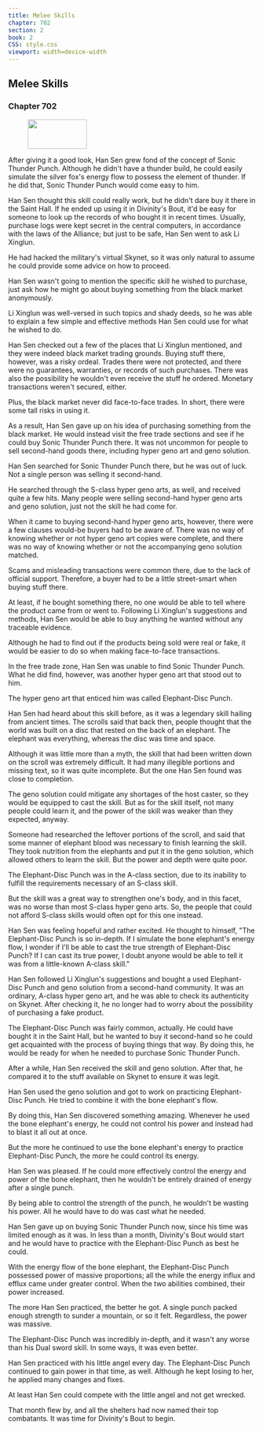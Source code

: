 ```yaml
---
title: Melee Skills
chapter: 702
section: 2
book: 2
CSS: style.css
viewport: width=device-width
---
```


## Melee Skills

### Chapter 702

<figure>
	<img src="../Images/gem.gif" alt="" id="gem" width="120" height="60" />
</figure>

After giving it a good look, Han Sen grew fond of the concept of Sonic Thunder Punch. Although he didn't have a thunder build, he could easily simulate the silver fox's energy flow to possess the element of thunder. If he did that, Sonic Thunder Punch would come easy to him.

Han Sen thought this skill could really work, but he didn't dare buy it there in the Saint Hall. If he ended up using it in Divinity's Bout, it'd be easy for someone to look up the records of who bought it in recent times. Usually, purchase logs were kept secret in the central computers, in accordance with the laws of the Alliance; but just to be safe, Han Sen went to ask Li Xinglun.

He had hacked the military's virtual Skynet, so it was only natural to assume he could provide some advice on how to proceed.

Han Sen wasn't going to mention the specific skill he wished to purchase, just ask how he might go about buying something from the black market anonymously.

Li Xinglun was well-versed in such topics and shady deeds, so he was able to explain a few simple and effective methods Han Sen could use for what he wished to do.

Han Sen checked out a few of the places that Li Xinglun mentioned, and they were indeed black market trading grounds. Buying stuff there, however, was a risky ordeal. Trades there were not protected, and there were no guarantees, warranties, or records of such purchases. There was also the possibility he wouldn't even receive the stuff he ordered. Monetary transactions weren't secured, either.

Plus, the black market never did face-to-face trades. In short, there were some tall risks in using it.

As a result, Han Sen gave up on his idea of purchasing something from the black market. He would instead visit the free trade sections and see if he could buy Sonic Thunder Punch there. It was not uncommon for people to sell second-hand goods there, including hyper geno art and geno solution.

Han Sen searched for Sonic Thunder Punch there, but he was out of luck. Not a single person was selling it second-hand.

He searched through the S-class hyper geno arts, as well, and received quite a few hits. Many people were selling second-hand hyper geno arts and geno solution, just not the skill he had come for.

When it came to buying second-hand hyper geno arts, however, there were a few clauses would-be buyers had to be aware of. There was no way of knowing whether or not hyper geno art copies were complete, and there was no way of knowing whether or not the accompanying geno solution matched.

Scams and misleading transactions were common there, due to the lack of official support. Therefore, a buyer had to be a little street-smart when buying stuff there.

At least, if he bought something there, no one would be able to tell where the product came from or went to. Following Li Xinglun's suggestions and methods, Han Sen would be able to buy anything he wanted without any traceable evidence.

Although he had to find out if the products being sold were real or fake, it would be easier to do so when making face-to-face transactions.

In the free trade zone, Han Sen was unable to find Sonic Thunder Punch. What he did find, however, was another hyper geno art that stood out to him.

The hyper geno art that enticed him was called Elephant-Disc Punch.

Han Sen had heard about this skill before, as it was a legendary skill hailing from ancient times. The scrolls said that back then, people thought that the world was built on a disc that rested on the back of an elephant. The elephant was everything, whereas the disc was time and space.

Although it was little more than a myth, the skill that had been written down on the scroll was extremely difficult. It had many illegible portions and missing text, so it was quite incomplete. But the one Han Sen found was close to completion.

The geno solution could mitigate any shortages of the host caster, so they would be equipped to cast the skill. But as for the skill itself, not many people could learn it, and the power of the skill was weaker than they expected, anyway.

Someone had researched the leftover portions of the scroll, and said that some manner of elephant blood was necessary to finish learning the skill. They took nutrition from the elephants and put it in the geno solution, which allowed others to learn the skill. But the power and depth were quite poor.

The Elephant-Disc Punch was in the A-class section, due to its inability to fulfill the requirements necessary of an S-class skill.

But the skill was a great way to strengthen one's body, and in this facet, was no worse than most S-class hyper geno arts. So, the people that could not afford S-class skills would often opt for this one instead.

Han Sen was feeling hopeful and rather excited. He thought to himself, "The Elephant-Disc Punch is so in-depth. If I simulate the bone elephant's energy flow, I wonder if I'll be able to cast the true strength of Elephant-Disc Punch? If I can cast its true power, I doubt anyone would be able to tell it was from a little-known A-class skill."

Han Sen followed Li Xinglun's suggestions and bought a used Elephant-Disc Punch and geno solution from a second-hand community. It was an ordinary, A-class hyper geno art, and he was able to check its authenticity on Skynet. After checking it, he no longer had to worry about the possibility of purchasing a fake product.

The Elephant-Disc Punch was fairly common, actually. He could have bought it in the Saint Hall, but he wanted to buy it second-hand so he could get acquainted with the process of buying things that way. By doing this, he would be ready for when he needed to purchase Sonic Thunder Punch.

After a while, Han Sen received the skill and geno solution. After that, he compared it to the stuff available on Skynet to ensure it was legit.

Han Sen used the geno solution and got to work on practicing Elephant-Disc Punch. He tried to combine it with the bone elephant's flow.

By doing this, Han Sen discovered something amazing. Whenever he used the bone elephant's energy, he could not control his power and instead had to blast it all out at once.

But the more he continued to use the bone elephant's energy to practice Elephant-Disc Punch, the more he could control its energy.

Han Sen was pleased. If he could more effectively control the energy and power of the bone elephant, then he wouldn't be entirely drained of energy after a single punch.

By being able to control the strength of the punch, he wouldn't be wasting his power. All he would have to do was cast what he needed.

Han Sen gave up on buying Sonic Thunder Punch now, since his time was limited enough as it was. In less than a month, Divinity's Bout would start and he would have to practice with the Elephant-Disc Punch as best he could.

With the energy flow of the bone elephant, the Elephant-Disc Punch possessed power of massive proportions; all the while the energy influx and efflux came under greater control. When the two abilities combined, their power increased.

The more Han Sen practiced, the better he got. A single punch packed enough strength to sunder a mountain, or so it felt. Regardless, the power was massive.

The Elephant-Disc Punch was incredibly in-depth, and it wasn't any worse than his Dual sword skill. In some ways, it was even better.

Han Sen practiced with his little angel every day. The Elephant-Disc Punch continued to gain power in that time, as well. Although he kept losing to her, he applied many changes and fixes.

At least Han Sen could compete with the little angel and not get wrecked.

That month flew by, and all the shelters had now named their top combatants. It was time for Divinity's Bout to begin.
